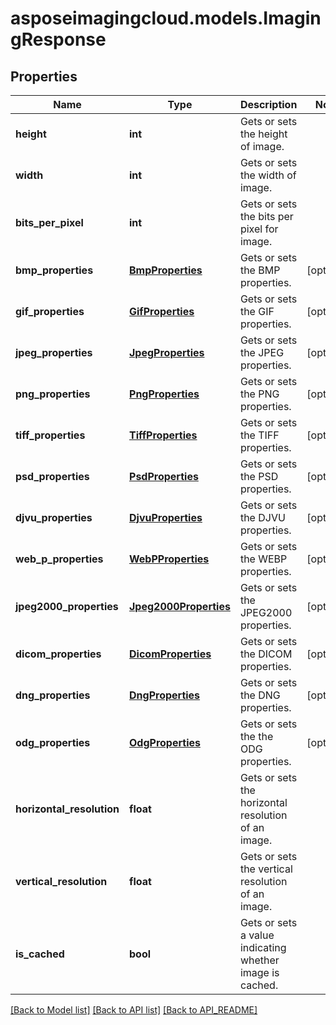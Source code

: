 # asposeimagingcloud.models.ImagingResponse

## Properties
Name | Type | Description | Notes
------------ | ------------- | ------------- | -------------
**height** | **int** | Gets or sets the height of image. | 
**width** | **int** | Gets or sets the width of image. | 
**bits_per_pixel** | **int** | Gets or sets the bits per pixel for image. | 
**bmp_properties** | [**BmpProperties**](BmpProperties.md) | Gets or sets the BMP properties. | [optional] 
**gif_properties** | [**GifProperties**](GifProperties.md) | Gets or sets the GIF properties. | [optional] 
**jpeg_properties** | [**JpegProperties**](JpegProperties.md) | Gets or sets the JPEG properties. | [optional] 
**png_properties** | [**PngProperties**](PngProperties.md) | Gets or sets the PNG properties. | [optional] 
**tiff_properties** | [**TiffProperties**](TiffProperties.md) | Gets or sets the TIFF properties. | [optional] 
**psd_properties** | [**PsdProperties**](PsdProperties.md) | Gets or sets the PSD properties. | [optional] 
**djvu_properties** | [**DjvuProperties**](DjvuProperties.md) | Gets or sets the DJVU properties. | [optional] 
**web_p_properties** | [**WebPProperties**](WebPProperties.md) | Gets or sets the WEBP properties. | [optional] 
**jpeg2000_properties** | [**Jpeg2000Properties**](Jpeg2000Properties.md) | Gets or sets the JPEG2000 properties. | [optional] 
**dicom_properties** | [**DicomProperties**](DicomProperties.md) | Gets or sets the DICOM properties. | [optional] 
**dng_properties** | [**DngProperties**](DngProperties.md) | Gets or sets the DNG properties. | [optional] 
**odg_properties** | [**OdgProperties**](OdgProperties.md) | Gets or sets the the ODG properties. | [optional] 
**horizontal_resolution** | **float** | Gets or sets the horizontal resolution of an image. | 
**vertical_resolution** | **float** | Gets or sets the vertical resolution of an image. | 
**is_cached** | **bool** | Gets or sets a value indicating whether image is cached. | 

[[Back to Model list]](API_README.md#documentation-for-models) [[Back to API list]](API_README.md#documentation-for-api-endpoints) [[Back to API_README]](API_README.md)



